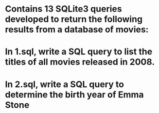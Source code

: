 # Contains 13 SQLite3 queries developed to return the following results from a database of movies:
# In 1.sql, write a SQL query to list the titles of all movies released in 2008.
# In 2.sql, write a SQL query to determine the birth year of Emma Stone
# 
#
#
#
#
#
#
#
#
#
#
